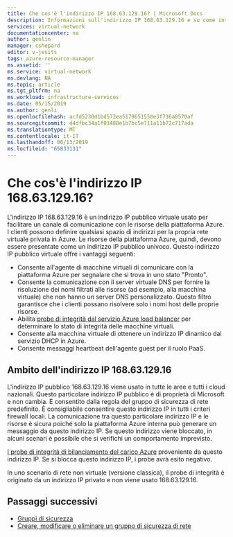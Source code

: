 ```yaml
---
title: Che cos'è l'indirizzo IP 168.63.129.16? | Microsoft Docs
description: Informazioni sull'indirizzo IP 168.63.129.16 e su come interagisce con le risorse.
services: virtual-network
documentationcenter: na
author: genlin
manager: cshepard
editor: v-jesits
tags: azure-resource-manager
ms.assetid: ''
ms.service: virtual-network
ms.devlang: NA
ms.topic: article
ms.tgt_pltfrm: na
ms.workload: infrastructure-services
ms.date: 05/15/2019
ms.author: genli
ms.openlocfilehash: acfd5230d1bd572ea5179651558e3f736a8570af
ms.sourcegitcommit: d4dfbc34a1f03488e1b7bc5e711a11b72c717ada
ms.translationtype: MT
ms.contentlocale: it-IT
ms.lasthandoff: 06/13/2019
ms.locfileid: "65833131"
---
```

# <a name="what-is-ip-address-1686312916"></a>Che cos'è l'indirizzo IP 168.63.129.16?

L'indirizzo IP 168.63.129.16 è un indirizzo IP pubblico virtuale usato per facilitare un canale di comunicazione con le risorse della piattaforma Azure. I clienti possono definire qualsiasi spazio di indirizzi per la propria rete virtuale privata in Azure. Le risorse della piattaforma Azure, quindi, devono essere presentate come un indirizzo IP pubblico univoco. Questo indirizzo IP pubblico virtuale offre i vantaggi seguenti:

- Consente all'agente di macchine virtuali di comunicare con la piattaforma Azure per segnalare che si trova in uno stato "Pronto".
- Consente la comunicazione con il server virtuale DNS per fornire la risoluzione dei nomi filtrati alle risorse (ad esempio, alla macchina virtuale) che non hanno un server DNS personalizzato. Questo filtro garantisce che i clienti possano risolvere solo i nomi host delle proprie risorse.
- Abilita [probe di integrità dal servizio Azure load balancer](../load-balancer/load-balancer-custom-probe-overview.md) per determinare lo stato di integrità delle macchine virtuali.
- Consente alla macchina virtuale di ottenere un indirizzo IP dinamico dal servizio DHCP in Azure.
- Consente messaggi heartbeat dell'agente guest per il ruolo PaaS.

## <a name="scope-of-ip-address-1686312916"></a>Ambito dell'indirizzo IP 168.63.129.16

L'indirizzo IP pubblico 168.63.129.16 viene usato in tutte le aree e tutti i cloud nazionali. Questo particolare indirizzo IP pubblico è di proprietà di Microsoft e non cambia. È consentito dalla regola del gruppo di sicurezza di rete predefinito. È consigliabile consentire questo indirizzo IP in tutti i criteri firewall locali. La comunicazione tra questo particolare indirizzo IP e le risorse è sicura poiché solo la piattaforma Azure interna può generare un messaggio da questo indirizzo IP. Se questo indirizzo viene bloccato, in alcuni scenari è possibile che si verifichi un comportamento imprevisto.

[I probe di integrità di bilanciamento del carico Azure](../load-balancer/load-balancer-custom-probe-overview.md) proveniente da questo indirizzo IP. Se si blocca questo indirizzo IP, i probe avrà esito negativo.

In uno scenario di rete non virtuale (versione classica), il probe di integrità è originato da un indirizzo IP privato e non viene usato 168.63.129.16.

## <a name="next-steps"></a>Passaggi successivi

- [Gruppi di sicurezza](security-overview.md)
- [Creare, modificare o eliminare un gruppo di sicurezza di rete](manage-network-security-group.md)
